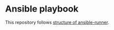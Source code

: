 # Ansible playbook

This repository follows [structure of ansible-runner](https://ansible-runner.readthedocs.io/en/stable/intro/#runner-input-directory-hierarchy).
